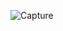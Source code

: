![Capture](https://user-images.githubusercontent.com/114914614/209465136-bf4ea36c-cb76-4055-88d3-b5e9e769febd.PNG)
